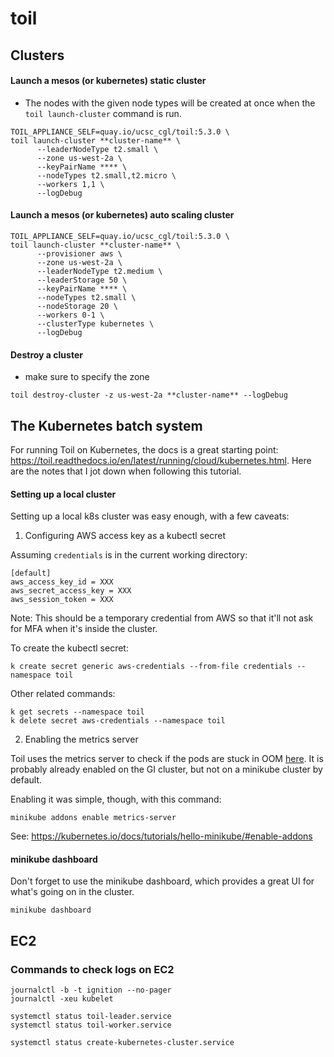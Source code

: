 # toil

## Clusters

#### Launch a mesos (or kubernetes) static cluster

- The nodes with the given node types will be created at once when the `toil launch-cluster` command is run.

```console
TOIL_APPLIANCE_SELF=quay.io/ucsc_cgl/toil:5.3.0 \
toil launch-cluster **cluster-name** \
      --leaderNodeType t2.small \
      --zone us-west-2a \
      --keyPairName **** \
      --nodeTypes t2.small,t2.micro \
      --workers 1,1 \
      --logDebug
```

#### Launch a mesos (or kubernetes) auto scaling cluster

```console
TOIL_APPLIANCE_SELF=quay.io/ucsc_cgl/toil:5.3.0 \
toil launch-cluster **cluster-name** \
      --provisioner aws \
      --zone us-west-2a \
      --leaderNodeType t2.medium \
      --leaderStorage 50 \
      --keyPairName **** \
      --nodeTypes t2.small \
      --nodeStorage 20 \
      --workers 0-1 \
      --clusterType kubernetes \
      --logDebug
```

#### Destroy a cluster

- make sure to specify the zone

```console
toil destroy-cluster -z us-west-2a **cluster-name** --logDebug
```


## The Kubernetes batch system

For running Toil on Kubernetes, the docs is a great starting point: https://toil.readthedocs.io/en/latest/running/cloud/kubernetes.html.
Here are the notes that I jot down when following this tutorial.


#### Setting up a local cluster

Setting up a local k8s cluster was easy enough, with a few caveats:


1. Configuring AWS access key as a kubectl secret

Assuming `credentials` is in the current working directory:

```
[default]
aws_access_key_id = XXX
aws_secret_access_key = XXX
aws_session_token = XXX
```

Note: This should be a temporary credential from AWS so that it'll not ask for MFA when it's inside the cluster.

To create the kubectl secret:

```console
k create secret generic aws-credentials --from-file credentials --namespace toil
```

Other related commands:

```console
k get secrets --namespace toil
k delete secret aws-credentials --namespace toil
```


2. Enabling the metrics server

Toil uses the metrics server to check if the pods are stuck in OOM [here](https://github.com/DataBiosphere/toil/blob/releases/5.7.x/src/toil/batchSystems/kubernetes.py#L760-L762).
It is probably already enabled on the GI cluster, but not on a minikube cluster by default.

Enabling it was simple, though, with this command:

```shell
minikube addons enable metrics-server
```

See: https://kubernetes.io/docs/tutorials/hello-minikube/#enable-addons



#### minikube dashboard


Don't forget to use the minikube dashboard, which provides a great UI for what's going on in the cluster.

```shell
minikube dashboard
```


## EC2

### Commands to check logs on EC2

```console
journalctl -b -t ignition --no-pager
journalctl -xeu kubelet

systemctl status toil-leader.service
systemctl status toil-worker.service

systemctl status create-kubernetes-cluster.service
```
